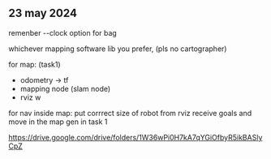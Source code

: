 ## 23 may 2024

remenber --clock option for bag

whichever mapping software lib you prefer, (pls no cartographer)
 

for map: (task1)
- odometry -> tf
- mapping node (slam node)
- rviz w

for nav inside map:
put corrrect size of robot
from rviz receive goals and move in the map gen in task 1


https://drive.google.com/drive/folders/1W36wPi0H7kA7qYGiOfbyR5ikBASlyCpZ